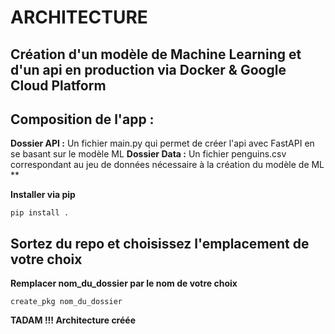# ARCHITECTURE

## Création d'un modèle de Machine Learning et d'un api en production via Docker & Google Cloud Platform

## Composition de l'app :

**Dossier API :**
Un fichier main.py qui permet de créer l'api avec FastAPI en se basant sur le modèle ML
**Dossier Data :**
Un fichier penguins.csv correspondant au jeu de données nécessaire à la création du modèle de ML
**

**Installer via pip**

`pip install .`

## Sortez du repo et choisissez l'emplacement de votre choix

**Remplacer nom_du_dossier par le nom de votre choix**

`create_pkg nom_du_dossier`

**TADAM !!! Architecture créée**
